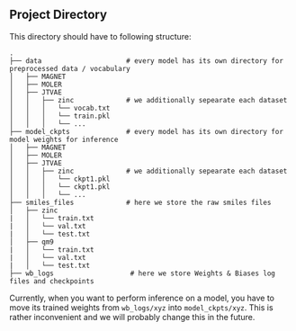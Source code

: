 ## Project Directory

This directory should have to following structure:

```
.
├── data                     # every model has its own directory for preprocessed data / vocabulary
│   ├── MAGNET
│   ├── MOLER
│   ├── JTVAE
│   │   ├── zinc             # we additionally sepearate each dataset
│   │   │   └── vocab.txt
│   │   │   └── train.pkl
│   │   │   └── ...
├── model_ckpts              # every model has its own directory for model weights for inference
│   ├── MAGNET
│   ├── MOLER
│   ├── JTVAE
│   │   ├── zinc             # we additionally sepearate each dataset
│   │   │   └── ckpt1.pkl
│   │   │   └── ckpt1.pkl
│   │   │   └── ...
├── smiles_files             # here we store the raw smiles files
│   ├── zinc
|   │   └── train.txt
|   │   └── val.txt
|   │   └── test.txt
│   ├── qm9
|   │   └── train.txt
|   │   └── val.txt
|   │   └── test.txt
├── wb_logs                   # here we store Weights & Biases log files and checkpoints
```

Currently, when you want to perform inference on a model, you have to move its trained weights from `wb_logs/xyz` into `model_ckpts/xyz`. This is rather inconvenient and we will probably change this in the future.